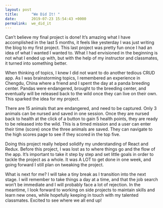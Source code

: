 ```yaml
---
layout: post
title:      "We Did It! "
date:       2019-07-23 15:54:43 +0000
permalink:  we_did_it
---
```



Can’t believe my final project is done! It’s amazing what I have accomplished in the last 5 months, it feels like yesterday I was just writing the blog to my first project. This last project was pretty fun once I had an idea of what I wanted I wanted to. What I had envisioned in the beginning is not what I ended up with, but with the help of my instructor and classmates, it turned into something better.

When thinking of topics, I knew I did not want to do another tedious CRUD app. As I was brainstorming topics, I remembered an experience in Chengdu, China where a friend and I spent the day at a panda breeding center. Pandas were endangered, brought to the breeding center, and eventually will be released back to the wild once they can live on their own. This sparked the idea for my project. 

There are 15 animals that are endangered, and need to be captured. Only 3 animals can be nursed and saved in one session. Once they are nursed back to health at the click of a button to gain 5 health points, they are ready to be released into the wild. This is a timed mission and a user can enter their time (score) once the three animals are saved. They can navigate to the high scores page to see if they scored in the top five. 

Doing this project really helped solidify my understanding of React and Redux. Before this project, I was lost as to where things go and the flow of the app. It’s important to take it step by step and set little goals in order to tackle the project as a whole. It was A LOT to get done in one week, and going forward I still plan on tweaking the project.

What is next for me? I will take a tiny break as I transition into the next stage. I will remember to take things a day at a time, and that the job search won’t be immediate and I will probably face a lot of rejection. In the meantime, I look forward to working on side projects to maintain skills and learn new ones, while hopefully keeping in touch with my talented classmates. Excited to see where we all end up! 

